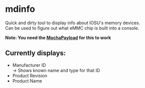 # mdinfo

Quick and dirty tool to display info about IOSU's memory devices.  
Can be used to figure out what eMMC chip is built into a console.  

**Note: You need the [MochaPayload](https://github.com/wiiu-env/MochaPayload) for this to work**

## Currently displays:
* Manufacturer ID  
  -> Shows known name and type for that ID
* Product Revision
* Product Name
